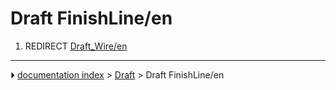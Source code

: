 # Draft FinishLine/en
1.  REDIRECT [Draft_Wire/en](Draft_Wire/en.md)



---
⏵ [documentation index](../README.md) > [Draft](Draft_Workbench.md) > Draft FinishLine/en
